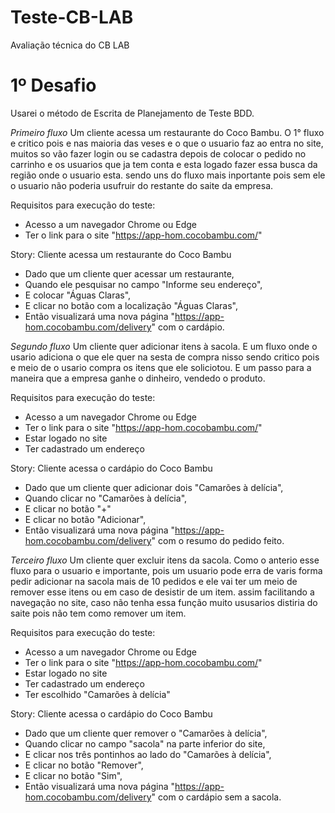 # Teste-CB-LAB
Avaliação técnica do CB LAB

# 1º Desafio

Usarei o método de Escrita de Planejamento de Teste BDD.

*Primeiro fluxo*
Um cliente acessa um restaurante do Coco Bambu.
O 1° fluxo e critico pois e nas maioria das veses e o que o usuario faz ao entra no site, muitos so vão fazer login ou se cadastra depois de colocar o pedido no carrinho e os usuarios que ja tem conta e esta logado fazer essa busca da região onde o usuario esta.
sendo uns do fluxo mais inportante pois sem ele o usuario não poderia usufruir do restante do saite da empresa.

Requisitos para execução do teste:

* Acesso a um navegador Chrome ou Edge
* Ter o link para o site "https://app-hom.cocobambu.com/"

Story: Cliente acessa um restaurante do Coco Bambu

* Dado que um cliente quer acessar um restaurante,
* Quando ele pesquisar no campo "Informe seu endereço",
* E colocar "Águas Claras",
* E clicar no botão com a localização "Águas Claras",
* Então visualizará uma nova página "https://app-hom.cocobambu.com/delivery" com o cardápio.

*Segundo fluxo*
Um cliente quer adicionar itens à sacola.
E um fluxo onde o usario adiciona o que ele quer na sesta de compra nisso sendo critico pois e meio de o usario compra os itens que ele soliciotou.
E um passo para a maneira que a empresa ganhe o dinheiro, vendedo o produto.

Requisitos para execução do teste:

* Acesso a um navegador Chrome ou Edge
* Ter o link para o site "https://app-hom.cocobambu.com/"
* Estar logado no site
* Ter cadastrado um endereço

Story: Cliente acessa o cardápio do Coco Bambu

* Dado que um cliente quer adicionar dois "Camarões à delícia",
* Quando clicar no "Camarões à delícia",
* E clicar no botão "+"
* E clicar no botão "Adicionar",
* Então visualizará uma nova página "https://app-hom.cocobambu.com/delivery" com o resumo do pedido feito.

*Terceiro fluxo*
Um cliente quer excluir itens da sacola.
Como o anterio esse fluxo para o usuario e importante, pois um usuario pode erra de varis forma pedir adicionar na sacola mais de 10 pedidos e ele vai ter um meio de remover esse itens ou em caso de desistir de um item.
assim facilitando a navegação no site, caso não tenha essa função muito ususarios distiria do saite pois não tem como remover um item.

Requisitos para execução do teste:

* Acesso a um navegador Chrome ou Edge
* Ter o link para o site "https://app-hom.cocobambu.com/"
* Estar logado no site
* Ter cadastrado um endereço
* Ter escolhido "Camarões à delícia"

Story: Cliente acessa o cardápio do Coco Bambu

* Dado que um cliente quer remover o "Camarões à delícia",
* Quando clicar no campo "sacola" na parte inferior do site,
* E clicar nos três pontinhos ao lado do "Camarões à delícia",
* E clicar no botão "Remover",
* E clicar no botão "Sim",
* Então visualizará uma nova página "https://app-hom.cocobambu.com/delivery" com o cardápio sem a sacola.




